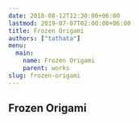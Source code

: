 ```yaml
---
date: 2018-08-12T12:30:00+06:00
lastmod: 2019-07-07T02:00:00+06:00
title: Frozen Origami
authors: ["tathata"]
menu:
  main:
    name: Frozen Origami
    parent: works
slug: frozen-origami
---
```


## Frozen Origami